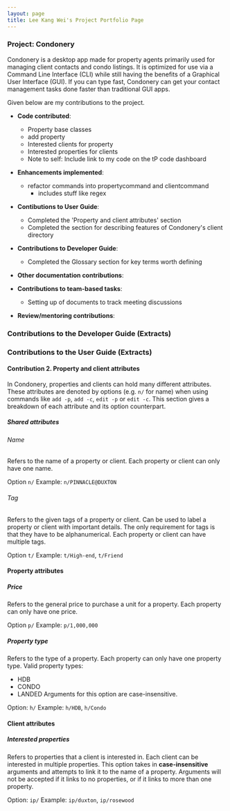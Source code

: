 ```yaml
---
layout: page
title: Lee Kang Wei's Project Portfolio Page
---
```


### Project: Condonery

Condonery is a desktop app made for property agents primarily used for managing client contacts and condo listings.
It is optimized for use via a Command Line Interface (CLI) while still having the benefits of a Graphical User Interface (GUI).
If you can type fast, Condonery can get your contact management tasks done faster than traditional GUI apps.

Given below are my contributions to the project.

* **Code contributed**:
  * Property base classes
  * add property
  * Interested clients for property
  * Interested properties for clients
  * Note to self: Include link to my code on the tP code dashboard

* **Enhancements implemented**:
  * refactor commands into propertycommand and clientcommand
    * includes stuff like regex

* **Contibutions to User Guide**:
  * Completed the 'Property and client attributes' section
  * Completed the section for describing features of Condonery's client directory

* **Contributions to Developer Guide**:
  * Completed the Glossary section for key terms worth defining

* **Other documentation contributions**:

* **Contributions to team-based tasks**:
  * Setting up of documents to track meeting discussions

* **Review/mentoring contributions**:

### Contributions to the Developer Guide (Extracts)

### Contributions to the User Guide (Extracts)
#### Contribution 2. Property and client attributes

In Condonery, properties and clients can hold many different attributes. These attributes are denoted by options (e.g. `n/` for name) when using commands like `add -p`, `add -c`, `edit -p` or `edit -c`.
This section gives a breakdown of each attribute and its option counterpart.

##### Shared attributes
###### Name
Refers to the name of a property or client.
Each property or client can only have one name.

Option `n/`
Example: `n/PINNACLE@DUXTON`

###### Tag
Refers to the given tags of a property or client. Can be used to label a property or client with important details.
The only requirement for tags is that they have to be alphanumerical.
Each property or client can have multiple tags.

Option `t/`
Example: `t/High-end`, `t/Friend`

#### Property attributes
##### Price
Refers to the general price to purchase a unit for a property.
Each property can only have one price.

Option `p/`
Example: `p/1,000,000`

##### Property type
Refers to the type of a property.
Each property can only have one property type.
Valid property types:
* HDB
* CONDO
* LANDED
Arguments for this option are case-insensitive.

Option: `h/`
Example: `h/HDB`, `h/Condo`

#### Client attributes
##### Interested properties
Refers to properties that a client is interested in.
Each client can be interested in multiple properties.
This option takes in **case-insensitive** arguments and attempts to link it to the name of a property.
Arguments will not be accepted if it links to no properties, or if it links to more than one property.

Option: `ip/`
Example: `ip/duxton`, `ip/rosewood`

